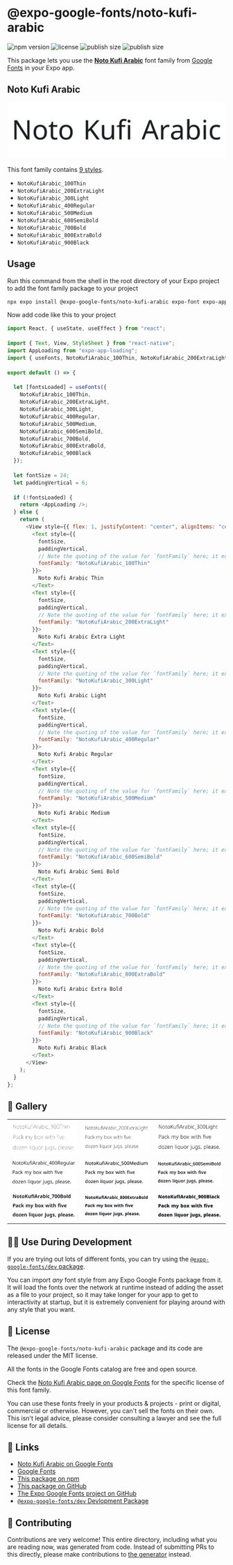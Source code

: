 # @expo-google-fonts/noto-kufi-arabic

![npm version](https://flat.badgen.net/npm/v/@expo-google-fonts/noto-kufi-arabic)
![license](https://flat.badgen.net/github/license/expo/google-fonts)
![publish size](https://flat.badgen.net/packagephobia/install/@expo-google-fonts/noto-kufi-arabic)
![publish size](https://flat.badgen.net/packagephobia/publish/@expo-google-fonts/noto-kufi-arabic)

This package lets you use the [**Noto Kufi Arabic**](https://fonts.google.com/specimen/Noto+Kufi+Arabic) font family from [Google Fonts](https://fonts.google.com/) in your Expo app.

## Noto Kufi Arabic

![Noto Kufi Arabic](./font-family.png)

This font family contains [9 styles](#-gallery).

- `NotoKufiArabic_100Thin`
- `NotoKufiArabic_200ExtraLight`
- `NotoKufiArabic_300Light`
- `NotoKufiArabic_400Regular`
- `NotoKufiArabic_500Medium`
- `NotoKufiArabic_600SemiBold`
- `NotoKufiArabic_700Bold`
- `NotoKufiArabic_800ExtraBold`
- `NotoKufiArabic_900Black`

## Usage

Run this command from the shell in the root directory of your Expo project to add the font family package to your project

```sh
npx expo install @expo-google-fonts/noto-kufi-arabic expo-font expo-app-loading
```

Now add code like this to your project

```js
import React, { useState, useEffect } from "react";

import { Text, View, StyleSheet } from "react-native";
import AppLoading from "expo-app-loading";
import { useFonts, NotoKufiArabic_100Thin, NotoKufiArabic_200ExtraLight, NotoKufiArabic_300Light, NotoKufiArabic_400Regular, NotoKufiArabic_500Medium, NotoKufiArabic_600SemiBold, NotoKufiArabic_700Bold, NotoKufiArabic_800ExtraBold, NotoKufiArabic_900Black } from '@expo-google-fonts/noto-kufi-arabic';

export default () => {

  let [fontsLoaded] = useFonts({
    NotoKufiArabic_100Thin, 
    NotoKufiArabic_200ExtraLight, 
    NotoKufiArabic_300Light, 
    NotoKufiArabic_400Regular, 
    NotoKufiArabic_500Medium, 
    NotoKufiArabic_600SemiBold, 
    NotoKufiArabic_700Bold, 
    NotoKufiArabic_800ExtraBold, 
    NotoKufiArabic_900Black
  });

  let fontSize = 24;
  let paddingVertical = 6;

  if (!fontsLoaded) {
    return <AppLoading />;
  } else {
    return (
      <View style={{ flex: 1, justifyContent: "center", alignItems: "center" }}>
        <Text style={{
          fontSize,
          paddingVertical,
          // Note the quoting of the value for `fontFamily` here; it expects a string!
          fontFamily: "NotoKufiArabic_100Thin"
        }}>
          Noto Kufi Arabic Thin
        </Text>
        <Text style={{
          fontSize,
          paddingVertical,
          // Note the quoting of the value for `fontFamily` here; it expects a string!
          fontFamily: "NotoKufiArabic_200ExtraLight"
        }}>
          Noto Kufi Arabic Extra Light
        </Text>
        <Text style={{
          fontSize,
          paddingVertical,
          // Note the quoting of the value for `fontFamily` here; it expects a string!
          fontFamily: "NotoKufiArabic_300Light"
        }}>
          Noto Kufi Arabic Light
        </Text>
        <Text style={{
          fontSize,
          paddingVertical,
          // Note the quoting of the value for `fontFamily` here; it expects a string!
          fontFamily: "NotoKufiArabic_400Regular"
        }}>
          Noto Kufi Arabic Regular
        </Text>
        <Text style={{
          fontSize,
          paddingVertical,
          // Note the quoting of the value for `fontFamily` here; it expects a string!
          fontFamily: "NotoKufiArabic_500Medium"
        }}>
          Noto Kufi Arabic Medium
        </Text>
        <Text style={{
          fontSize,
          paddingVertical,
          // Note the quoting of the value for `fontFamily` here; it expects a string!
          fontFamily: "NotoKufiArabic_600SemiBold"
        }}>
          Noto Kufi Arabic Semi Bold
        </Text>
        <Text style={{
          fontSize,
          paddingVertical,
          // Note the quoting of the value for `fontFamily` here; it expects a string!
          fontFamily: "NotoKufiArabic_700Bold"
        }}>
          Noto Kufi Arabic Bold
        </Text>
        <Text style={{
          fontSize,
          paddingVertical,
          // Note the quoting of the value for `fontFamily` here; it expects a string!
          fontFamily: "NotoKufiArabic_800ExtraBold"
        }}>
          Noto Kufi Arabic Extra Bold
        </Text>
        <Text style={{
          fontSize,
          paddingVertical,
          // Note the quoting of the value for `fontFamily` here; it expects a string!
          fontFamily: "NotoKufiArabic_900Black"
        }}>
          Noto Kufi Arabic Black
        </Text>
      </View>
    );
  }
};
```

## 🔡 Gallery


||||
|-|-|-|
|![NotoKufiArabic_100Thin](./NotoKufiArabic_100Thin.ttf.png)|![NotoKufiArabic_200ExtraLight](./NotoKufiArabic_200ExtraLight.ttf.png)|![NotoKufiArabic_300Light](./NotoKufiArabic_300Light.ttf.png)||
|![NotoKufiArabic_400Regular](./NotoKufiArabic_400Regular.ttf.png)|![NotoKufiArabic_500Medium](./NotoKufiArabic_500Medium.ttf.png)|![NotoKufiArabic_600SemiBold](./NotoKufiArabic_600SemiBold.ttf.png)||
|![NotoKufiArabic_700Bold](./NotoKufiArabic_700Bold.ttf.png)|![NotoKufiArabic_800ExtraBold](./NotoKufiArabic_800ExtraBold.ttf.png)|![NotoKufiArabic_900Black](./NotoKufiArabic_900Black.ttf.png)||


## 👩‍💻 Use During Development

If you are trying out lots of different fonts, you can try using the [`@expo-google-fonts/dev` package](https://github.com/expo/google-fonts/tree/master/font-packages/dev#readme).

You can import _any_ font style from any Expo Google Fonts package from it. It will load the fonts over the network at runtime instead of adding the asset as a file to your project, so it may take longer for your app to get to interactivity at startup, but it is extremely convenient for playing around with any style that you want.


## 📖 License

The `@expo-google-fonts/noto-kufi-arabic` package and its code are released under the MIT license.

All the fonts in the Google Fonts catalog are free and open source.

Check the [Noto Kufi Arabic page on Google Fonts](https://fonts.google.com/specimen/Noto+Kufi+Arabic) for the specific license of this font family.

You can use these fonts freely in your products & projects - print or digital, commercial or otherwise. However, you can't sell the fonts on their own. This isn't legal advice, please consider consulting a lawyer and see the full license for all details.

## 🔗 Links

- [Noto Kufi Arabic on Google Fonts](https://fonts.google.com/specimen/Noto+Kufi+Arabic)
- [Google Fonts](https://fonts.google.com/)
- [This package on npm](https://www.npmjs.com/package/@expo-google-fonts/noto-kufi-arabic)
- [This package on GitHub](https://github.com/expo/google-fonts/tree/master/font-packages/noto-kufi-arabic)
- [The Expo Google Fonts project on GitHub](https://github.com/expo/google-fonts)
- [`@expo-google-fonts/dev` Devlopment Package](https://github.com/expo/google-fonts/tree/master/font-packages/dev)

## 🤝 Contributing

Contributions are very welcome! This entire directory, including what you are reading now, was generated from code. Instead of submitting PRs to this directly, please make contributions to [the generator](https://github.com/expo/google-fonts/tree/master/packages/generator) instead.
